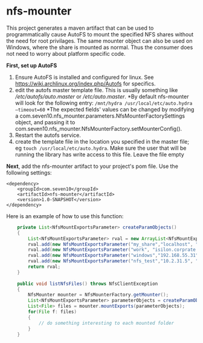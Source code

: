 # nfs-mounter
This project generates a maven artifact that can be used to programmatically
 cause AutoFS to mount the specified NFS shares without the need for root privilages. The same mounter object can also be used on Windows, where the share is mounted as normal. Thus the consumer does not need to worry about platform specific code.

**First, set up AutoFS**

1. Ensure AutoFS is installed and configured for linux. See https://wiki.archlinux.org/index.php/Autofs for specifics.
2. edit the autofs master template file. This is usually something like _/etc/autofs/auto.master_ or _/etc/auto.master_. 
    *By default nfs-mounter will look for the following entry: `/mnt/hydra /usr/local/etc/auto.hydra –timeout=60`
    *The expected fields' values can be changed by modifying a com.seven10.nfs_mounter.parameters.NfsMounterFactorySettings object, and passing it to com.seven10.nfs_mounter.NfsMounterFactory.setMounterConfig().
3. Restart the autofs service.
4. create the template file in the location you specified in the master file; eg `touch /usr/local/etc/auto.hydra`. Make sure the user that will be running the library has write access to this file. Leave the file empty


**Next**, add the nfs-mounter artifact to your project's pom file. Use the following settings:
```maven
<dependency>
    <groupId>com.seven10</groupId>
    <artifactId>nfs-mounter</artifactId>
    <version>1.0-SNAPSHOT</version>
</dependency>
```
Here is an example of how to use this function:

```java
	private List<NfsMountExportsParameter> createParamObjects()
	{
		List<NfsMountExportsParameter> rval = new ArrayList<NfsMountExportsParameter>();
		rval.add(new NfsMountExportsParameter("my_share","localhost", "/nfs/my_share"));
		rval.add(new NfsMountExportsParameter("work", "isilon.corprate.interwebz", "/ifs"));
		rval.add(new NfsMountExportsParameter("windows","192.168.55.31", "/drive_c"));
		rval.add(new NfsMountExportsParameter("nfs_test","10.2.31.5", "/nfs_stuff"));
		return rval;
	}
	
	public void listNfsFiles() throws NfsClientException
	{
		NfsMounter mounter = NfsMounterFactory.getMounter();
		List<NfsMountExportsParameter> parameterObjects = createParamObjects();
		List<File> files = mounter.mountExports(parameterObjects);
		for(File f: files)
		{
			// do something interesting to each mounted folder
		}
	}
```
